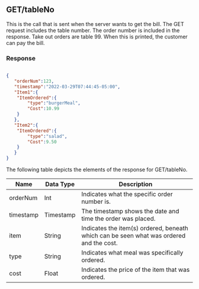 ## GET/tableNo

This is the call that is sent when the server wants to get the bill. 
The GET request includes the table number. 
The order number is included in the response. 
Take out orders are table 99. When this is printed, the customer can pay the bill.

### Response

```JSON

{
   "orderNum":123,
   "timestamp":"2022-03-29T07:44:45-05:00",
   "Item1":{
  	"ItemOrdered":{
     	"type":"burgerMeal",
     	"Cost":10.99
  	}
   },
   "Item2":{
  	"ItemOrdered":{
     	"type":"salad",
     	"Cost":9.50
  	}
   }
}


```

The following table depicts the elements of the response for GET/tableNo.

| Name      	| Data Type 	| Description                                                                                      	|
|------------	|-----------	|-------------------------------------------------------------------------------------------------	|
| orderNum   	| Int  | Indicates what the specific order number is.                                                      |
| timestamp  	| Timestamp 	| The timestamp shows the date and time the order was placed.                                       |
| item     | String    	| Indicates the item(s) ordered, beneath which can be seen what was ordered and the cost.           |
| type        | String      | Indicates what meal was specifically ordered.                                                     |
| cost        | Float       | Indicates the price of the item that was ordered.


